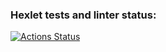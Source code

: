 ### Hexlet tests and linter status:
[![Actions Status](https://github.com/Danyaboss/frontend-project-44/actions/workflows/hexlet-check.yml/badge.svg)](https://github.com/Danyaboss/frontend-project-44/actions)